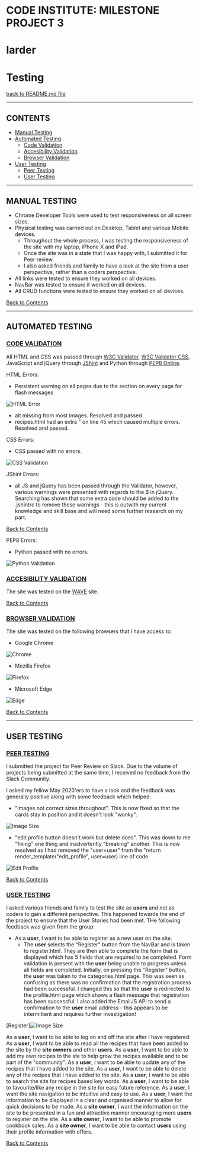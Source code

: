 # **CODE INSTITUTE: MILESTONE PROJECT 3** #

# **larder** #

# Testing

[back to README.md file](https://github.com/iainm342/milestone-3/blob/main/README.md/#testing)

---

## **CONTENTS** ##

- [Manual Testing](#manual-testing)
- [Automated Testing](#automated-testing)
    - [Code Validation](#code-validation)
    - [Accesibility Validation](#accesibility-validation)
    - [Browser Validation](#browser-validation)
- [User Testing](#user-testing)
    - [Peer Testing](#peer-testing)
    - [User Testing](#user-testing)

---

## **MANUAL TESTING** ##

- Chrome Developer Tools were used to test responsiveness on all screen sizes.
- Physical testing was carried out on Desktop, Tablet and various Mobile devices.
    - Throughout the whole process, I was testing the responsiveness of the site with my laptop, iPhone X and iPad.
    - Once the site was in a state that I was happy with, I submitted it for Peer review.
    - I also asked friends and family to have a look at the site from a user perspective, rather than a coders perspective.
- All links were tested to ensure they worked on all devices.
- NavBar was tested to ensure it worked on all devices.
- All CRUD functions were tested to ensure they worked on all devices.

[Back to Contents](#contents)

---

## **AUTOMATED TESTING** ##

### <ins>CODE VALIDATION</ins> ###

All HTML and CSS was passed through [W3C Validator](https://validator.w3.org/), [W3C Validator CSS](https://jigsaw.w3.org/css-validator/), JavaScript and jQuery through [JShint](https://jshint.com/) and Python through [PEP8 Online](http://pep8online.com/).

HTML Errors:

- Persistent warning on all pages due to the section on every page for flash messages

![HTML Error](https://github.com/iainm342/milestone-3/blob/main/readme/images/section-warning.png)

- alt missing from most images. Resolved and passed.
- recipes.html had an extra " on line 45 which caused multiple errors. Resolved and passed.

CSS Errors:

- CSS passed with no errors.

![CSS Validation](https://github.com/iainm342/milestone-3/blob/main/readme/images/CSS-validated.png)

JShint Errors:

- all JS and jQuery has been passed through the Validator, however, various warnings were presented with regards to the $ in jQuery. Searching has shown that some extra code should be added to the .jshintrc to remove these warnings - this is outwith my current knowledge and skill base and will need some further research on my part.

[Back to Contents](#contents)

PEP8 Errors:

- Python passed with no errors.

![Python Validation](https://github.com/iainm342/milestone-3/blob/main/readme/images/python-validate.png)


### <ins>ACCESIBILITY VALIDATION</ins>

The site was tested on the [WAVE](https://wave.webaim.org/) site.

[Back to Contents](#contents)

### <ins>BROWSER VALIDATION</ins> ###

The site was tested on the following browsers that I have access to:

- Google Chrome

![Chrome](https://github.com/iainm342/milestone-3/blob/main/readme/images/chrome.png)

- Mozilla Firefox

![Firefox](https://github.com/iainm342/milestone-3/blob/main/readme/images/firefox.png)

- Microsoft Edge

![Edge](https://github.com/iainm342/milestone-3/blob/main/readme/images/edge.png)

[Back to Contents](#contents)

---

## **USER TESTING** ##

### <ins>PEER TESTING</ins> ###

I submitted the project for Peer Review on Slack. Due to the volume of projects being submitted at the same time, I received no feedback from the Slack Community.

I asked my fellow May 2020'ers to have a look and the feedback was generally positive along with some feedback which helped:

- "images not correct sizes throughout". This is now fixed so that the cards stay in position and it doesn't look "wonky".

![Image Size](https://github.com/iainm342/milestone-3/blob/main/readme/images/image-size.png)

- "edit profile button doesn't work but delete does". This was down to me "fixing" one thing and inadvertently "breaking" another. This is now resolved as I had removed the "user=user" from the "return render_template("edit_profile", user=user) line of code.

![Edit Profile](https://github.com/iainm342/milestone-3/blob/main/readme/images/edit-profile.png)

[Back to Contents](#contents)

### <ins>USER TESTING</ins> ###

I asked various friends and family to test the site as **users** and not as coders to gain a different perspective. This happened towards the end of the project to ensure that the User Stories had been met. THe following feedback was given from the group:

- As a **user**, I want to be able to register as a new user on the site.
    - The **user** selects the "Register" button from the NavBar and is taken to register.html. They are then able to complete the form that is displayed which has 5 fields that are required to be completed. Form validation is present with the **user** being unable to progress unless all fields are completed. Initially, on pressing the "Register" button, the **user** was taken to the categories.html page. This was seen as confusing as there was no confirmation that the registration process had been successful. I changed this so that the **user** is redirected to the profile.html page which shows a flash message that registration has been successful. I also added the EmailJS API to send a confirmation to the **user** email address - this appears to be intermittent and requires further investigation!

[Register]![Image Size](https://github.com/iainm342/milestone-3/blob/main/readme/images/register.png)

As a **user**, I want to be able to log on and off the site after I have registered.
As a **user**, I want to be able to read all the recipes that have been added to the site by the **site owners** and other **users**.
As a **user**, I want to be able to add my own recipes to the ste to help grow the recipes available and to be part of the "community".
As a **user**, I want to be able to update any of the recipes that I have added to the site.
As a **user**, I want to be able to delete any of the recipes that I have added to the site.
As a **user**, I want to be able to search the site for recipes based key words.
As a **user**, I want to be able to favourite/like any recipe in the site for easy future reference.
As a **user**, I want the site navigation to be intuitive and easy to use.
As a **user**, I want the information to be displayed in a clear and organised manner to allow for quick decisions to be made.
As a **site owner**, I want the information on the site to be presented in a fun and attractive manner encouraging more **users** to register on the site.
As a **site owner**, I want to be able to promote cookbook sales.
As a **site owner**, I want to be able to contact **users** using their profile information with offers.

[Back to Contents](#contents)
